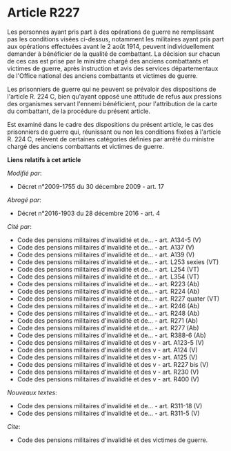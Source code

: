 # Article R227

Les personnes ayant pris part à des opérations de guerre ne remplissant pas les conditions visées ci-dessus, notamment les
militaires ayant pris part aux opérations effectuées avant le 2 août 1914, peuvent individuellement demander à bénéficier de
la qualité de combattant. La décision sur chacun de ces cas est prise par le       ministre chargé des anciens combattants et
victimes de guerre, après instruction et avis des services départementaux de l'Office national des anciens combattants et
victimes de guerre. 

Les prisonniers de guerre qui ne peuvent se prévaloir des dispositions de l'article R. 224 C, bien qu'ayant opposé une
attitude de refus aux pressions des organismes servant l'ennemi bénéficient, pour l'attribution de la carte du combattant, de
la procédure du présent article. 

Est examiné dans le cadre des dispositions du présent article, le cas des prisonniers de guerre qui, réunissant ou non les
conditions fixées à l'article R. 224 C, relèvent de certaines catégories définies par arrêté du       ministre chargé des
anciens combattants et victimes de guerre.

**Liens relatifs à cet article**

_Modifié par_:

  - Décret n°2009-1755 du 30 décembre 2009 - art. 17

_Abrogé par_:

  - Décret n°2016-1903 du 28 décembre 2016 - art. 4

_Cité par_:

  - Code des pensions militaires d'invalidité et de... - art. A134-5 (V)
  - Code des pensions militaires d'invalidité et de... - art. A137 (V)
  - Code des pensions militaires d'invalidité et de... - art. A139 (V)
  - Code des pensions militaires d'invalidité et de... - art. L253 sexies (VT)
  - Code des pensions militaires d'invalidité et de... - art. L254 (VT)
  - Code des pensions militaires d'invalidité et de... - art. L354 (VT)
  - Code des pensions militaires d'invalidité et de... - art. R223 (Ab)
  - Code des pensions militaires d'invalidité et de... - art. R224 (Ab)
  - Code des pensions militaires d'invalidité et de... - art. R227 quater (VT)
  - Code des pensions militaires d'invalidité et de... - art. R246 (Ab)
  - Code des pensions militaires d'invalidité et de... - art. R248 (Ab)
  - Code des pensions militaires d'invalidité et de... - art. R271 (Ab)
  - Code des pensions militaires d'invalidité et de... - art. R277 (Ab)
  - Code des pensions militaires d'invalidité et de... - art. R388-6 (Ab)
  - Code des pensions militaires d'invalidité et des v - art. A123-5 (V)
  - Code des pensions militaires d'invalidité et des v - art. A124 (V)
  - Code des pensions militaires d'invalidité et des v - art. A125 (V)
  - Code des pensions militaires d'invalidité et des v - art. R227 bis (V)
  - Code des pensions militaires d'invalidité et des v - art. R230 (V)
  - Code des pensions militaires d'invalidité et des v - art. R400 (V)

_Nouveaux textes_:

  - Code des pensions militaires d'invalidité et de... - art. R311-18 (V)
  - Code des pensions militaires d'invalidité et de... - art. R311-5 (V)

_Cite_:

  - Code des pensions militaires d'invalidité et des victimes de guerre.
